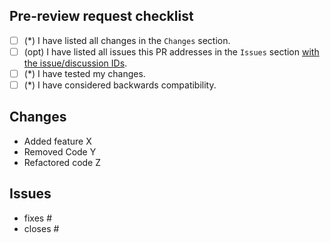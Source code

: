 ## Pre-review request checklist

- [ ] (\*) I have listed all changes in the `Changes` section.
- [ ] (opt) I have listed all issues this PR addresses in the `Issues` section [with the issue/discussion IDs](https://docs.github.com/en/issues/tracking-your-work-with-issues/using-issues/linking-a-pull-request-to-an-issue).
- [ ] (\*) I have tested my changes.
- [ ] (\*) I have considered backwards compatibility.

## Changes

- Added feature X
- Removed Code Y
- Refactored code Z

## Issues

- fixes #
- closes #
